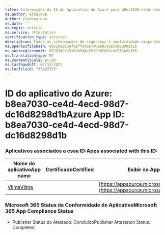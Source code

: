 ```yaml
---
title: Informações da ID do Aplicativo do Azure para b8ea7030-ce4d-4ecd-98d7-dc16d8298d1b
ms.author: elmalova
author: elenamalova
ms.date: ''
ms.topic: article
ms.service: attestation
certification_type: attested
description: Todas as informações de segurança e conformidade disponíveis para b8ea7030-ce4d-4ecd-98d7-dc16d8298d1b.
ms.openlocfilehash: 0b0191663ef8eff4d6e7c09e03a5ecc860999b1b
ms.sourcegitcommit: 0098942ce316ab984e09fd9d2063cbc516c8bfb5
ms.translationtype: MT
ms.contentlocale: pt-BR
ms.lasthandoff: 07/14/2021
ms.locfileid: "53422773"
---
```

# <a name="azure-app-id-b8ea7030-ce4d-4ecd-98d7-dc16d8298d1b"></a><span data-ttu-id="d716c-103">ID do aplicativo do Azure: b8ea7030-ce4d-4ecd-98d7-dc16d8298d1b</span><span class="sxs-lookup"><span data-stu-id="d716c-103">Azure App ID: b8ea7030-ce4d-4ecd-98d7-dc16d8298d1b</span></span>


### <a name="apps-associated-with-this-id"></a><span data-ttu-id="d716c-104">Aplicativos associados a essa ID:</span><span class="sxs-lookup"><span data-stu-id="d716c-104">Apps associated with this ID:</span></span>
| <span data-ttu-id="d716c-105">**Nome do aplicativo**</span><span class="sxs-lookup"><span data-stu-id="d716c-105">**App name**</span></span> | <span data-ttu-id="d716c-106">**Certificado**</span><span class="sxs-lookup"><span data-stu-id="d716c-106">**Certified**</span></span> | <span data-ttu-id="d716c-107">**Exibir no AppSource**</span><span class="sxs-lookup"><span data-stu-id="d716c-107">**View in AppSource**</span></span> |
|-|-|-|
| [<span data-ttu-id="d716c-108">Viima</span><span class="sxs-lookup"><span data-stu-id="d716c-108">Viima</span></span>](https://docs.microsoft.com/en-us/microsoft-365-app-certification/forward/WA200001589) |  | [https://appsource.microsoft.com/product/office/WA200001589](https://appsource.microsoft.com/product/office/WA200001589) |

### <a name="microsoft-365-app-compliance-status"></a><span data-ttu-id="d716c-109">Microsoft 365 Status da Conformidade do Aplicativo</span><span class="sxs-lookup"><span data-stu-id="d716c-109">Microsoft 365 App Compliance Status</span></span>
- <span data-ttu-id="d716c-110">Publisher Status do Atestado: Concluído</span><span class="sxs-lookup"><span data-stu-id="d716c-110">Publisher Attestaton Status: Completed</span></span>
